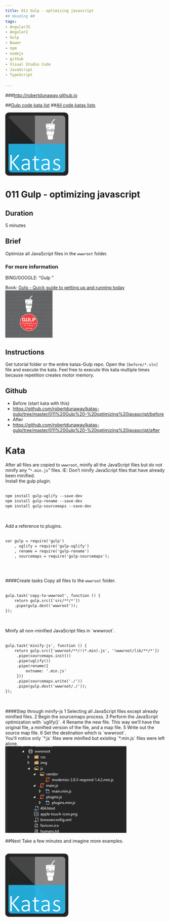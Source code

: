 ```yaml
---
title: 011 Gulp - optimizing javascript
## Heading ##
tags: 
- AngularJS
- Angular2
- Gulp
- Bower
- npm
- nodejs
- github
- Visual Studio Code
- JavaScript
- TypeScript

---
```


###http://robertdunaway.github.io

##[Gulp code kata list](http://mycodekatas.github.io/gulp.html)
##[All code katas lists](http://mycodekatas.github.io/)

 <img src="https://raw.githubusercontent.com/robertdunaway/katas-gulp/master/katas-Gulp-logo.png" alt="Smiley face" height="200" width="200"> 

# 011 Gulp - optimizing javascript

## Duration
5 minutes

## Brief
Optimize all JavaScript files in the `wwwroot` folder.

### For more information 
BING/GOOGLE: “Gulp ”

Book: 
[Gulp - Quick guide to getting up and running today](http://www.amazon.com/Gulp-Quick-guide-getting-running-ebook/dp/B010NXMFF6/)
<br>
<img src="https://raw.githubusercontent.com/robertdunaway/gulp-book/master/bookcoverimage.PNG" alt="Smiley face" height="150" width="150">



## Instructions
Get tutorial folder or the entire katas-Gulp repo.
Open the `[before/*.sln]` file and execute the kata.
Feel free to execute this kata multiple times because repetition creates motor memory.

## Github
 - Before (start kata with this)
  - https://github.com/robertdunaway/katas-gulp/tree/master/011%20Gulp%20-%20optimizing%20javascript/before
 - After
  - https://github.com/robertdunaway/katas-gulp/tree/master/011%20Gulp%20-%20optimizing%20javascript/after


# Kata
After all files are copied to `wwwroot`, minify all the JavaScript files but do not minify any “`*.min.js`” files.  IE: Don’t minify JavaScript files that have already been minified.
<br>
Install the gulp plugin.
<br>
```

npm install gulp-uglify --save-dev
npm install gulp-rename --save-dev
npm install gulp-sourcemaps --save-dev


```
<br>
Add a reference to plugins.
<br>

```

var gulp = require('gulp')
    , uglify = require('gulp-uglify')
    , rename = require('gulp-rename')
    , sourcemaps = require('gulp-sourcemaps');


```
<br>

####Create tasks
Copy all files to the `wwwroot` folder.
<br>

```

gulp.task('copy-to-wwwroot', function () {
    return gulp.src(['src/**/*'])
    .pipe(gulp.dest('wwwroot'));
});


```
<br>
Minify all non-minified JavaScript files in `wwwroot`.
<br>

```

gulp.task('minify-js', function () {
    return gulp.src(['wwwroot/**/!(*.min).js', '!wwwroot/lib/**/*'])
     .pipe(sourcemaps.init())
     .pipe(uglify())
     .pipe(rename({
         extname: '.min.js'
     }))
     .pipe(sourcemaps.write('./'))
     .pipe(gulp.dest('wwwroot/./'));
});


```
<br>
####Step through minify-js
1 Selecting all JavaScript files except already minified files.
2 Begin the sourcemaps process.
3 Perform the JavaScript optimization with `uglify()`.
4 Rename the new file.  This way we’ll have the original file, a minified version of the file, and a map file.
5 Write out the source map file.
6 Set the destination which is `wwwroot`.

<br>
You’ll notice only `*.js` files were minified but existing `*.min.js` files were left alone.
<br>

<img src="https://raw.githubusercontent.com/robertdunaway/katas-gulp/master/011%20Gulp%20-%20optimizing%20javascript/1.png" >







##Next
Take a few minutes and imagine more examples. 

<br>

 <img src="https://raw.githubusercontent.com/robertdunaway/katas-gulp/master/katas-Gulp-logo.png" alt="Smiley face" height="200" width="200"> 